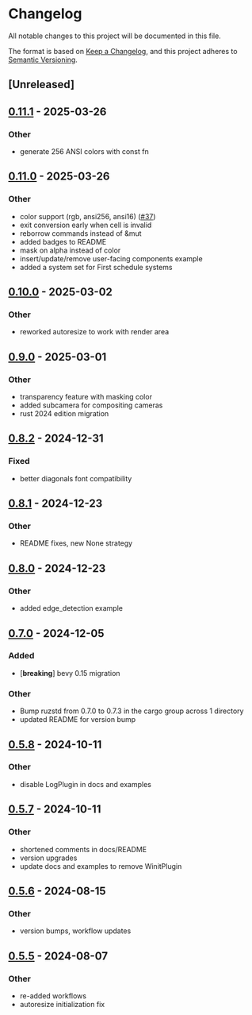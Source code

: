 # Changelog
All notable changes to this project will be documented in this file.

The format is based on [Keep a Changelog](https://keepachangelog.com/en/1.0.0/),
and this project adheres to [Semantic Versioning](https://semver.org/spec/v2.0.0.html).

## [Unreleased]

## [0.11.1](https://github.com/cxreiff/bevy_ratatui_camera/compare/v0.11.0...v0.11.1) - 2025-03-26

### Other

- generate 256 ANSI colors with const fn

## [0.11.0](https://github.com/cxreiff/bevy_ratatui_camera/compare/v0.10.0...v0.11.0) - 2025-03-26

### Other

- color support (rgb, ansi256, ansi16) ([#37](https://github.com/cxreiff/bevy_ratatui_camera/pull/37))
- exit conversion early when cell is invalid
- reborrow commands instead of &mut
- added badges to README
- mask on alpha instead of color
- insert/update/remove user-facing components example
- added a system set for First schedule systems

## [0.10.0](https://github.com/cxreiff/bevy_ratatui_camera/compare/v0.9.0...v0.10.0) - 2025-03-02

### Other

- reworked autoresize to work with render area

## [0.9.0](https://github.com/cxreiff/bevy_ratatui_camera/compare/v0.8.2...v0.9.0) - 2025-03-01

### Other

- transparency feature with masking color
- added subcamera for compositing cameras
- rust 2024 edition migration

## [0.8.2](https://github.com/cxreiff/bevy_ratatui_camera/compare/v0.8.1...v0.8.2) - 2024-12-31

### Fixed

- better diagonals font compatibility

## [0.8.1](https://github.com/cxreiff/bevy_ratatui_camera/compare/v0.8.0...v0.8.1) - 2024-12-23

### Other

- README fixes, new None strategy

## [0.8.0](https://github.com/cxreiff/bevy_ratatui_camera/compare/v0.7.0...v0.8.0) - 2024-12-23

### Other

- added edge_detection example

## [0.7.0](https://github.com/cxreiff/bevy_ratatui_camera/compare/v0.6.0...v0.7.0) - 2024-12-05

### Added

- [**breaking**] bevy 0.15 migration

### Other

- Bump ruzstd from 0.7.0 to 0.7.3 in the cargo group across 1 directory
- updated README for version bump

## [0.5.8](https://github.com/cxreiff/bevy_ratatui_camera/compare/v0.5.7...v0.5.8) - 2024-10-11

### Other

- disable LogPlugin in docs and examples

## [0.5.7](https://github.com/cxreiff/bevy_ratatui_camera/compare/v0.5.6...v0.5.7) - 2024-10-11

### Other

- shortened comments in docs/README
- version upgrades
- update docs and examples to remove WinitPlugin

## [0.5.6](https://github.com/cxreiff/bevy_ratatui_camera/compare/v0.5.5...v0.5.6) - 2024-08-15

### Other
- version bumps, workflow updates

## [0.5.5](https://github.com/cxreiff/bevy_ratatui_camera/compare/v0.5.4...v0.5.5) - 2024-08-07

### Other
- re-added workflows
- autoresize initialization fix
